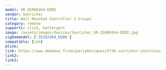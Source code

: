 ```yaml
---
model: SR-ZG9001K4-DIM2
vendor: Sunricher
title: Wall Mounted Controller 2 Groups
category: remote
supports: click, batterypct
image: /assets/images/devices/Sunricher_SR-ZG9001K4-DIM2.jpg
zigbeemodel: ['ZG2833K4_EU06']
compatible: [z2m]
mlink: 
link: https://www.domadoo.fr/en/peripheriques/5738-sunricher-controleur-mural-sans-fil-4-boutons-2-zones-zigbee.html
link2: 
link3: 
---
```


